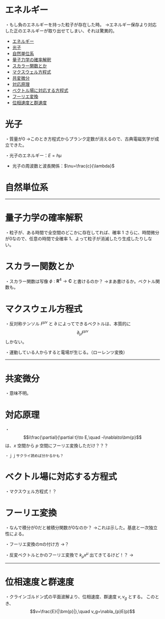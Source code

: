 
# エネルギー

・もし負のエネルギーを持った粒子が存在した時。
→エネルギー保存より対応した正のエネルギーが取り出せてしまい、それは驚異的。

- [エネルギー](#エネルギー)
- [光子](#光子)
- [自然単位系](#自然単位系)
- [量子力学の確率解釈](#量子力学の確率解釈)
- [スカラー関数とか](#スカラー関数とか)
- [マクスウェル方程式](#マクスウェル方程式)
- [共変微分](#共変微分)
- [対応原理](#対応原理)
- [ベクトル場に対応する方程式](#ベクトル場に対応する方程式)
- [フーリエ変換](#フーリエ変換)
- [位相速度と群速度](#位相速度と群速度)


# 光子

・質量が0
→このとき方程式からプランク定数が消えるので、古典電磁気学が成立できた。

・光子のエネルギー：$E=h\mu$

- 光子の周波数と波長関係：$\nu=\frac{c}{\lambda}$


# 自然単位系

---

# 量子力学の確率解釈

・粒子が、ある時間で全空間のどこかに存在してれば、確率 $1$
さらに、時間微分が0なので、任意の時間で全確率 $1$、よって粒子が消滅したり生成したりしない。

# スカラー関数とか

・スカラー関数は写像 $\phi:\bm{R}^4\to\bm{C}$ と書けるのか？
→まあ書けるか。ベクトル関数も。

# マクスウェル方程式

・反対称テンソル $F^{\mu\nu}$ と $\partial$ によってできるベクトルは、本質的に $$\partial_{\mu}F^{\mu\nu}$$ しかない。

・運動している人からすると電場が生じる。（ローレンツ変換）

---

# 共変微分

・意味不明。

# 対応原理

・$$i\frac{\partial}{\partial t}\to E,\quad -i\nabla\to\bm{p}$$
は、$x$ 空間から $p$ 空間にフーリエ変換しただけ？？？

    ・ｊｊサクライ読めば分かるかも？

# ベクトル場に対応する方程式

・マクスウェル方程式！？

# フーリエ変換

・なんで積分が0だと被積分関数が0なのか？
→これは示した。基底と一次独立性による。

・フーリエ変換のπの付け方
→？

・反変ベクトルとかのフーリエ変換で $k_{\mu}x^{\mu}$ 出てきてるけど！？
→


---

# 位相速度と群速度

・クラインゴルドン式の平面波解より、位相速度、群速度 $v,v_g$ とする。
このとき、
$$v=\frac{E}{|\bm{p}|},\quad v_g=\nabla_{p}E(p)$$



